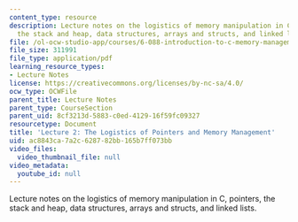 ```yaml
---
content_type: resource
description: Lecture notes on the logistics of memory manipulation in C, pointers,
  the stack and heap, data structures, arrays and structs, and linked lists.
file: /ol-ocw-studio-app/courses/6-088-introduction-to-c-memory-management-and-c-object-oriented-programming-january-iap-2010/ac8843ca7a2c628782bb165b7ff073bb_MIT6_088IAP10_lec02.pdf
file_size: 311991
file_type: application/pdf
learning_resource_types:
- Lecture Notes
license: https://creativecommons.org/licenses/by-nc-sa/4.0/
ocw_type: OCWFile
parent_title: Lecture Notes
parent_type: CourseSection
parent_uid: 8cf3213d-5883-c0ed-4129-16f59fc09327
resourcetype: Document
title: 'Lecture 2: The Logistics of Pointers and Memory Management'
uid: ac8843ca-7a2c-6287-82bb-165b7ff073bb
video_files:
  video_thumbnail_file: null
video_metadata:
  youtube_id: null
---
```

Lecture notes on the logistics of memory manipulation in C, pointers, the stack and heap, data structures, arrays and structs, and linked lists.